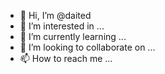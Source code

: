 - 👋 Hi, I’m @daited
- 👀 I’m interested in ...
- 🌱 I’m currently learning ...
- 💞️ I’m looking to collaborate on ...
- 📫 How to reach me ...

<!---
daited/daited is a ✨ special ✨ repository because its `README.md` (this file) appears on your GitHub profile.
You can click the Preview link to take a look at your changes.
--->
